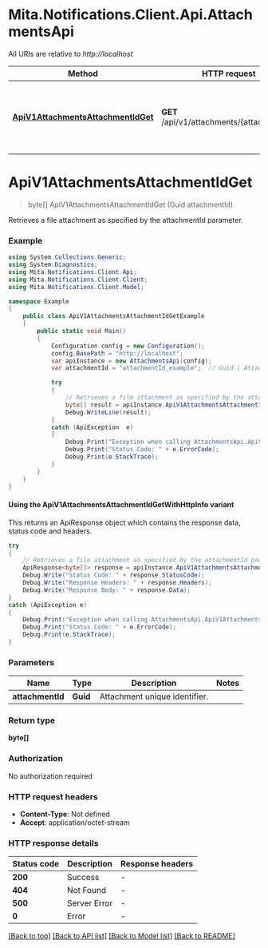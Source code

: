 # Mita.Notifications.Client.Api.AttachmentsApi

All URIs are relative to *http://localhost*

| Method | HTTP request | Description |
|--------|--------------|-------------|
| [**ApiV1AttachmentsAttachmentIdGet**](AttachmentsApi.md#apiv1attachmentsattachmentidget) | **GET** /api/v1/attachments/{attachmentId} | Retrieves a file attachment as specified by the attachmentId parameter. |

<a id="apiv1attachmentsattachmentidget"></a>
# **ApiV1AttachmentsAttachmentIdGet**
> byte[] ApiV1AttachmentsAttachmentIdGet (Guid attachmentId)

Retrieves a file attachment as specified by the attachmentId parameter.

### Example
```csharp
using System.Collections.Generic;
using System.Diagnostics;
using Mita.Notifications.Client.Api;
using Mita.Notifications.Client.Client;
using Mita.Notifications.Client.Model;

namespace Example
{
    public class ApiV1AttachmentsAttachmentIdGetExample
    {
        public static void Main()
        {
            Configuration config = new Configuration();
            config.BasePath = "http://localhost";
            var apiInstance = new AttachmentsApi(config);
            var attachmentId = "attachmentId_example";  // Guid | Attachment unique identifier.

            try
            {
                // Retrieves a file attachment as specified by the attachmentId parameter.
                byte[] result = apiInstance.ApiV1AttachmentsAttachmentIdGet(attachmentId);
                Debug.WriteLine(result);
            }
            catch (ApiException  e)
            {
                Debug.Print("Exception when calling AttachmentsApi.ApiV1AttachmentsAttachmentIdGet: " + e.Message);
                Debug.Print("Status Code: " + e.ErrorCode);
                Debug.Print(e.StackTrace);
            }
        }
    }
}
```

#### Using the ApiV1AttachmentsAttachmentIdGetWithHttpInfo variant
This returns an ApiResponse object which contains the response data, status code and headers.

```csharp
try
{
    // Retrieves a file attachment as specified by the attachmentId parameter.
    ApiResponse<byte[]> response = apiInstance.ApiV1AttachmentsAttachmentIdGetWithHttpInfo(attachmentId);
    Debug.Write("Status Code: " + response.StatusCode);
    Debug.Write("Response Headers: " + response.Headers);
    Debug.Write("Response Body: " + response.Data);
}
catch (ApiException e)
{
    Debug.Print("Exception when calling AttachmentsApi.ApiV1AttachmentsAttachmentIdGetWithHttpInfo: " + e.Message);
    Debug.Print("Status Code: " + e.ErrorCode);
    Debug.Print(e.StackTrace);
}
```

### Parameters

| Name | Type | Description | Notes |
|------|------|-------------|-------|
| **attachmentId** | **Guid** | Attachment unique identifier. |  |

### Return type

**byte[]**

### Authorization

No authorization required

### HTTP request headers

 - **Content-Type**: Not defined
 - **Accept**: application/octet-stream


### HTTP response details
| Status code | Description | Response headers |
|-------------|-------------|------------------|
| **200** | Success |  -  |
| **404** | Not Found |  -  |
| **500** | Server Error |  -  |
| **0** | Error |  -  |

[[Back to top]](#) [[Back to API list]](../README.md#documentation-for-api-endpoints) [[Back to Model list]](../README.md#documentation-for-models) [[Back to README]](../README.md)

